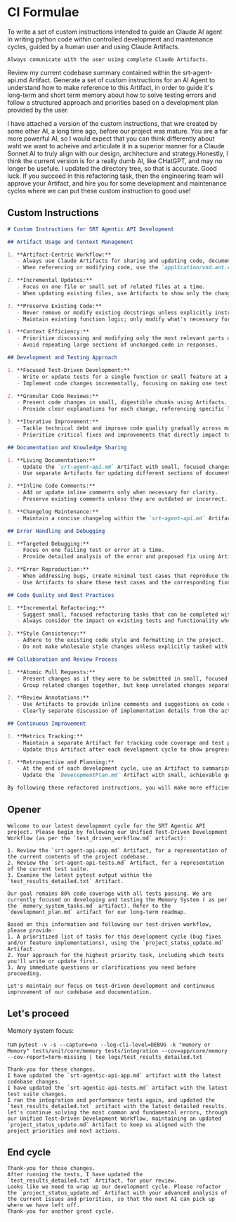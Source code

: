 # CI Formulae

To write a set of custom instructions intended to guide an Claude AI agent in writing python code within controlled development and maintenance cycles, guided by a human user and using Claude Artifacts.

```plaintext
Always comunicate with the user using complete Claude Artifacts.
```
Review my current codebase summary contained within the srt-agent-api.md Artifact.
Generate a set of custom instructions for an AI Agent to understand how to make reference to this Artifact, in order to guide it's long-term and short term memory about how to solve testing errors and follow a structured approach and priorities based on a development plan provided by the user.

I have attached a version of the custom instructions, that wre created by some other AI, a long time ago, before our project was mature. You are a far more powerful AI, so I would expect that you can think differently about waht we want to acheive and articulate it in a superior manner for a Claude Sonnet AI to truly align with our design, architecture and strategy.Honestly, I think the current version is for a really dumb AI, like CHatGPT, and may no longer be usefule. I updated the directory tree, so that is accurate.
Good luck.
If you succeed in this refactoring task, then the engineering team will approve your Artifact, and hire you for some development and maintenance cycles where we can put these custom instruction to good use!

## Custom Instructions

```markdown
# Custom Instructions for SRT Agentic API Development

## Artifact Usage and Context Management

1. **Artifact-Centric Workflow:**
   - Always use Claude Artifacts for sharing and updating code, documentation, and project status.
   - When referencing or modifying code, use the `application/vnd.ant.code` Artifact type with the appropriate `language` attribute.

2. **Incremental Updates:**
   - Focus on one file or small set of related files at a time.
   - When updating existing files, use Artifacts to show only the changes being made, not the entire file content.

3. **Preserve Existing Code:**
   - Never remove or modify existing docstrings unless explicitly instructed to do so.
   - Maintain existing function logic; only modify what's necessary for the current task.

4. **Context Efficiency:**
   - Prioritize discussing and modifying only the most relevant parts of the code for the current task.
   - Avoid repeating large sections of unchanged code in responses.

## Development and Testing Approach

1. **Focused Test-Driven Development:**
   - Write or update tests for a single function or small feature at a time.
   - Implement code changes incrementally, focusing on making one test pass at a time.

2. **Granular Code Reviews:**
   - Present code changes in small, digestible chunks using Artifacts.
   - Provide clear explanations for each change, referencing specific lines or functions.

3. **Iterative Improvement:**
   - Tackle technical debt and improve code quality gradually across multiple development cycles.
   - Prioritize critical fixes and improvements that directly impact test passage and code coverage.

## Documentation and Knowledge Sharing

1. **Living Documentation:**
   - Update the `srt-agent-api.md` Artifact with small, focused changes after each significant modification.
   - Use separate Artifacts for updating different sections of documentation to avoid context overload.

2. **Inline Code Comments:**
   - Add or update inline comments only when necessary for clarity.
   - Preserve existing comments unless they are outdated or incorrect.

3. **Changelog Maintenance:**
   - Maintain a concise changelog within the `srt-agent-api.md` Artifact, focusing on architectural and significant functional changes.

## Error Handling and Debugging

1. **Targeted Debugging:**
   - Focus on one failing test or error at a time.
   - Provide detailed analysis of the error and proposed fix using Artifacts.

2. **Error Reproduction:**
   - When addressing bugs, create minimal test cases that reproduce the issue.
   - Use Artifacts to share these test cases and the corresponding fixes.

## Code Quality and Best Practices

1. **Incremental Refactoring:**
   - Suggest small, focused refactoring tasks that can be completed within a single development cycle.
   - Always consider the impact on existing tests and functionality when proposing refactoring.

2. **Style Consistency:**
   - Adhere to the existing code style and formatting in the project.
   - Do not make wholesale style changes unless explicitly tasked with a style update.

## Collaboration and Review Process

1. **Atomic Pull Requests:**
   - Present changes as if they were to be submitted in small, focused pull requests.
   - Group related changes together, but keep unrelated changes separate.

2. **Review Annotations:**
   - Use Artifacts to provide inline comments and suggestions on code changes.
   - Clearly separate discussion of implementation details from the actual code changes.

## Continuous Improvement

1. **Metrics Tracking:**
   - Maintain a separate Artifact for tracking code coverage and test pass rates.
   - Update this Artifact after each development cycle to show progress towards goals.

2. **Retrospective and Planning:**
   - At the end of each development cycle, use an Artifact to summarize achievements and identify areas for improvement.
   - Update the `DevelopmentPlan.md` Artifact with small, achievable goals for the next cycle.

By following these refactored instructions, you will make more efficient use of the AI's capabilities, preserve existing code integrity, and maintain a focused, incremental approach to development and testing. Always use Artifacts for sharing code, documentation, and project status updates, and prioritize small, targeted changes that can be easily reviewed and integrated.
```

## Opener

```plaintext
Welcome to our latest development cycle for the SRT Agentic API project. Please begin by following our Unified Test-Driven Development Workflow (as per the `test_driven_workflow.md` artifact):

1. Review the `srt-agent-api-app.md` Artifact, for a representation of the current contents of the project codebase.
2. Review the `srt-agent-api-tests.md` Artifact, for a representation of the current test suite.
3. Examine the latest pytest output within the `test_results_detailed.txt` Artifact.

Our goal remains 80% code coverage with all tests passing. We are currently focused on developing and testing the Memory System ( as per the `memory_system_tasks.md` artifact). Refer to the `development_plan.md` artifact for our long-term roadmap.

Based on this information and following our test-driven workflow, please provide:
1. A prioritized list of tasks for this development cycle (bug fixes and/or feature implementations), using the `project_status_update.md` Artifact.
2. Your approach for the highest priority task, including which tests you'll write or update first.
3. Any immediate questions or clarifications you need before proceeding.

Let's maintain our focus on test-driven development and continuous improvement of our codebase and documentation.
```

## Let's proceed

Memory system focus:

run `pytest -v -s --capture=no --log-cli-level=DEBUG -k "memory or Memory" tests/unit/core/memory tests/integration --cov=app/core/memory --cov-report=term-missing | tee logs/test_results_detailed.txt`

```plaintext
Thank-you for these changes.
I have updated the `srt-agentic-api-app.md` artifact with the latest codebase changes.
I have updated the `srt-agentic-api-tests.md` artifact with the latest test suite changes.
I ran the integration and performance tests again, and updated the `test_results_detailed.txt` artifact with the latest detailed results.
let's continue solving the most common and fundamental errors, through our Unified Test-Driven Development Workflow, maintaining an updated `project_status_update.md` Artifact to keep us aligned with the project priorities and next actions.
```

## End cycle

```plaintext
Thank-you for those changes. 
After running the tests, I have updated the `test_results_detailed.txt` Artifact, for your review.
Looks like we need to wrap up our development cycle. Please refactor the `project_status_update.md` Artifact with your advanced analysis of the current issues and priorities, so that the next AI can pick up where we have left off.
Thank-you for another great cycle.
```
